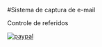 #Sistema de captura de e-mail

Controle de referidos

[![paypal](https://www.paypal.com/pt_BR/i/scr/pixel.gif)](https://www.paypal.com/cgi-bin/webscr?cmd=_donations&business=URTDH3MQ7H9S6&currency_code=BRL&source=url)
